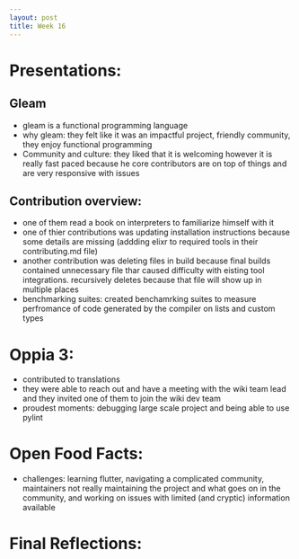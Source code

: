 ```yaml
---
layout: post
title: Week 16
---
```


# Presentations:

## Gleam
- gleam is a functional programming language 
- why gleam: they felt like it was an impactful project, friendly community, they enjoy functional programming
- Community and culture: they liked that it is welcoming however it is really fast paced because he core contributors are on top of things and are very responsive with issues
## Contribution overview:
- one of them read a book on interpreters to familiarize himself with it
- one of thier contributions was updating installation instructions because some details are missing (addding elixr to required tools in their contributing.md file)
- another contribution was deleting files in build because final builds contained unnecessary file thar caused difficulty with eisting tool integrations. recursively deletes because that file will show up in multiple places
- benchmarking suites: created benchamrking suites to measure perfromance of code generated by the compiler on lists and custom types

# Oppia 3:
- contributed to translations
- they were able to reach out and have a meeting with the wiki team lead and they invited one of them to join the wiki dev team
- proudest moments: debugging large scale project and being able to use pylint


# Open Food Facts:
- challenges: learning flutter, navigating a complicated community, maintainers not really maintaining the project and what goes on in the community, and working on issues with limited (and cryptic) information available

# Final Reflections:
